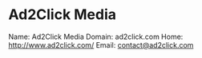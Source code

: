 
# Ad2Click Media

Name: Ad2Click Media
Domain: ad2click.com
Home: http://www.ad2click.com/
Email: contact@ad2click.com
